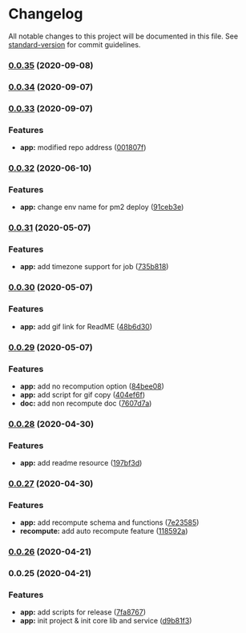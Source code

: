 # Changelog

All notable changes to this project will be documented in this file. See [standard-version](https://github.com/conventional-changelog/standard-version) for commit guidelines.

### [0.0.35](https://github.com/zhangchenyue/sharp-replay/compare/v-0.0.34...v-0.0.35) (2020-09-08)

### [0.0.34](https://github.com/zhangchenyue/sharp-replay/compare/v-0.0.33...v-0.0.34) (2020-09-07)

### [0.0.33](https://github.com/zhangchenyue/sharp-replay/compare/v-0.0.32...v-0.0.33) (2020-09-07)


### Features

* **app:** modified repo address ([001807f](https://github.com/zhangchenyue/sharp-replay/commit/001807fbd3aa43ee18017c8ecfd00232e2fd70f2))

### [0.0.32](https://github.com/zhangchenyue/sharp-replay/compare/v-0.0.31...v-0.0.32) (2020-06-10)


### Features

* **app:** change env name for pm2 deploy ([91ceb3e](https://github.com/zhangchenyue/sharp-replay/commit/91ceb3e850a8d5bef0d645c8c4dfc55164faf602))

### [0.0.31](https://github.com/zhangchenyue/sharp-replay/compare/v-0.0.30...v-0.0.31) (2020-05-07)


### Features

* **app:** add timezone support for job ([735b818](https://github.com/zhangchenyue/sharp-replay/commit/735b8183d64afb32a88c643fa7775712caee6326))

### [0.0.30](https://github.com/zhangchenyue/sharp-replay/compare/v-0.0.29...v-0.0.30) (2020-05-07)


### Features

* **app:** add gif link for ReadME ([48b6d30](https://github.com/zhangchenyue/sharp-replay/commit/48b6d302f11649300ddee73c36cc35196da71be4))

### [0.0.29](https://github.com/zhangchenyue/sharp-replay/compare/v-0.0.28...v-0.0.29) (2020-05-07)


### Features

* **app:** add no recompution option ([84bee08](https://github.com/zhangchenyue/sharp-replay/commit/84bee086e085c19b70c9096803d66cb0abe43d67))
* **app:** add script for gif copy ([404ef6f](https://github.com/zhangchenyue/sharp-replay/commit/404ef6f594aecc366599d3a1f0ed2d5f976a1e6d))
* **doc:** add non recompute doc ([7607d7a](https://github.com/zhangchenyue/sharp-replay/commit/7607d7a17543c28d50cc38cb6a068d6830b295a8))

### [0.0.28](https://github.com/zhangchenyue/sharp-replay/compare/v-0.0.27...v-0.0.28) (2020-04-30)


### Features

* **app:** add readme resource ([197bf3d](https://github.com/zhangchenyue/sharp-replay/commit/197bf3d1dc0e2b0ea19559bd6cee13b0fb277ac0))

### [0.0.27](https://github.com/zhangchenyue/sharp-replay/compare/v-0.0.26...v-0.0.27) (2020-04-30)


### Features

* **app:** add recompute schema and functions ([7e23585](https://github.com/zhangchenyue/sharp-replay/commit/7e23585251097400603330180fbac836a314b47a))
* **recompute:** add auto recompute feature ([118592a](https://github.com/zhangchenyue/sharp-replay/commit/118592a6644ba3f5e75ce9452c5681a971a40220))

### [0.0.26](https://github.com/zhangchenyue/sharp-replay/compare/v-0.0.25...v-0.0.26) (2020-04-21)

### 0.0.25 (2020-04-21)


### Features

* **app:** add scripts for release ([7fa8767](https://github.com/zhangchenyue/sharp-replay/commit/7fa8767b4fb483b87599f2dd7d2cf3e82d07a4c6))
* **app:** init project & init core lib and service ([d9b81f3](https://github.com/zhangchenyue/sharp-replay/commit/d9b81f3c76535e037d18af17aa3f559efd871b55))
